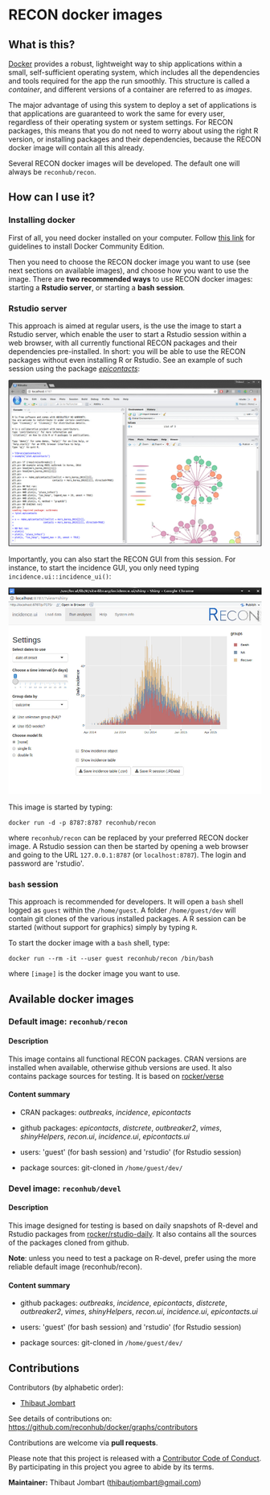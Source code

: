 
RECON docker images
===================

What is this?
-------------

[Docker](https://www.docker.com/what-docker) provides a robust, lightweight way
to ship applications within a small, self-sufficient operating system, which
includes all the dependencies and tools required for the app the run
smoothly. This structure is called a *container*, and different versions of a
container are referred to as *images*.


The major advantage of using this system to deploy a set of applications is that
applications are guaranteed to work the same for every user, regardless of their
operating system or system settings. For RECON packages, this means that you do
not need to worry about using the right R version, or installing packages and
their dependencies, because the RECON docker image will contain all this
already.


Several RECON docker images will be developed. The default one will always be
`reconhub/recon`.




How can I use it?
-----------------

### Installing docker

First of all, you need docker installed on your computer. Follow [this
link](https://www.docker.com/community-edition#/download) for guidelines to
install Docker Community Edition.

Then you need to choose the RECON docker image you want to use (see next
sections on available images), and choose how you want to use the image. There
are **two recommended ways** to use RECON docker images: starting a **Rstudio
server**, or starting a **bash session**.


### Rstudio server 

This approach is aimed at regular users, is the use the image to start a Rstudio
server, which enable the user to start a Rstudio session within a web browser,
with all currently functional RECON packages and their dependencies
pre-installed. In short: you will be able to use the RECON packages without even
installing R or Rstudio. See an example of such session using the package
[*epicontacts*](http://www.repidemicsconsortium.org/epicontacts/):

![recon rstudio session](img/recon_rstudio.jpg)

Importantly, you can also start the RECON GUI from this session. For instance,
to start the incidence GUI, you only need typing `incidence.ui::incidence_ui()`:

![incidence GUI](img/incidence_ui.jpg)


This image is started by typing:
```
docker run -d -p 8787:8787 reconhub/recon
```

where `reconhub/recon` can be replaced by your preferred RECON docker image. A
Rstudio session can then be started by opening a web browser and going to the
URL `127.0.0.1:8787` (or `localhost:8787`). The login and password are
'rstudio'.




### `bash` session

This approach is recommended for developers. It will open a `bash` shell logged
as `guest` within the `/home/guest`. A folder `/home/guest/dev` will contain git
clones of the various installed packages. A R session can be started (without
support for graphics) simply by typing `R`.

To start the docker image with a `bash` shell, type:
```
docker run --rm -it --user guest reconhub/recon /bin/bash
```

where `[image]` is the docker image you want to use. 








Available docker images
-----------------------

### Default image: `reconhub/recon`

#### Description

This image contains all functional RECON packages. CRAN versions are installed
when available, otherwise github versions are used. It also contains package
sources for testing. It is based on
[rocker/verse](https://hub.docker.com/r/rocker/tidyverse/)



#### Content summary

- CRAN packages: *outbreaks*, *incidence*, *epicontacts*

- github packages: *epicontacts*, *distcrete*, *outbreaker2*, *vimes*,
*shinyHelpers*, *recon.ui*, *incidence.ui*, *epicontacts.ui*

- users: 'guest' (for bash session) and 'rstudio' (for Rstudio session) 

- package sources: git-cloned in `/home/guest/dev/`




### Devel image: `reconhub/devel`

#### Description

This image designed for testing is based on daily snapshots of R-devel and
Rstudio packages from
[rocker/rstudio-daily](https://hub.docker.com/r/rocker/rstudio-daily). It also
contains all the sources of the packages cloned from github.


**Note**: unless you need to test a package on R-devel, prefer using the more
  reliable default image (reconhub/recon).



#### Content summary

- github packages: *outbreaks*, *incidence*, *epicontacts*, *distcrete*,
*outbreaker2*, *vimes*, *shinyHelpers*, *recon.ui*, *incidence.ui*,
*epicontacts.ui*

- users: 'guest' (for bash session) and 'rstudio' (for Rstudio session) 

- package sources: git-cloned in `/home/guest/dev/`






Contributions
-------------

Contributors (by alphabetic order):
- [Thibaut Jombart](https://github.com/thibautjombart)

See details of contributions on:
<br>
https://github.com/reconhub/docker/graphs/contributors


Contributions are welcome via **pull requests**.

Please note that this project is released with a [Contributor Code of
Conduct](CONDUCT.md). By participating in this project you agree to abide by its
terms.

**Maintainer:** Thibaut Jombart (thibautjombart@gmail.com)
